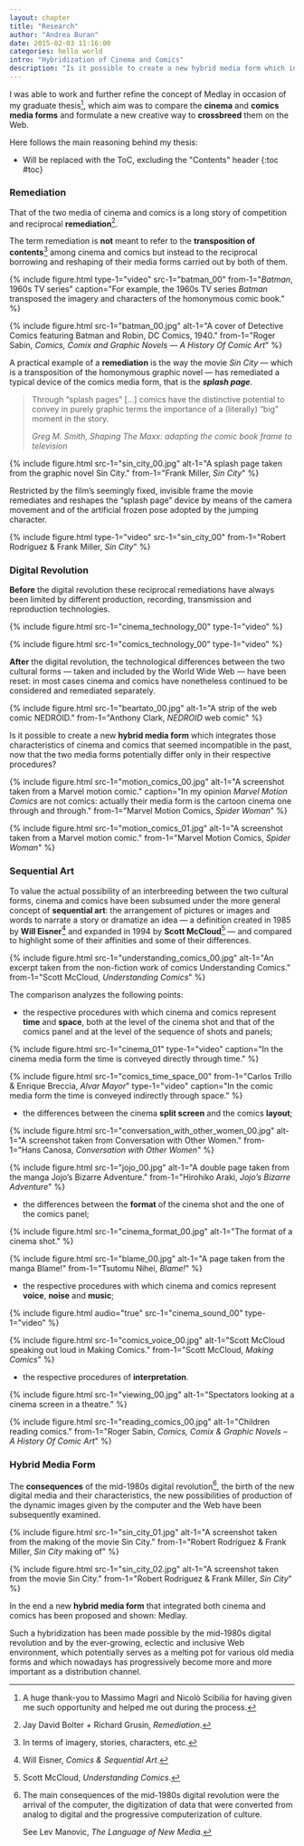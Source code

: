 ```yaml
---
layout: chapter
title: "Research"
author: "Andrea Buran"
date: 2015-02-03 11:16:00
categories: hello world
intro: "Hybridization of Cinema and Comics"
description: "Is it possible to create a new hybrid media form which integrates those characteristics of cinema and comics that seemed incompatible in the past, now that the two media forms potentially differ only in their respective procedures?"
---
```


I was able to work and further refine the concept of Medlay in occasion of my graduate thesis[^thanks], which aim was to compare the **cinema** and **comics media forms** and formulate a new creative way to **crossbreed** them on the Web.

Here follows the main reasoning behind my thesis:

+ Will be replaced with the ToC, excluding the "Contents" header
{:toc #toc}

### Remediation

That of the two media of cinema and comics is a long story of competition and reciprocal **remediation**[^remediation].

The term remediation is **not** meant to refer to the **transposition of contents**[^transposition] among cinema and comics but instead to the reciprocal borrowing and reshaping of their media forms carried out by both of them.

{% include figure.html type-1="video" src-1="batman_00" from-1="*Batman*, 1960s TV series" caption="For example, the 1960s TV series *Batman* transposed the imagery and characters of the homonymous comic book." %}

{% include figure.html src-1="batman_00.jpg" alt-1="A cover of Detective Comics featuring Batman and Robin, DC Comics, 1940." from-1="Roger Sabin, *Comics, Comix and Graphic Novels — A History Of Comic Art*" %}

A practical example of a **remediation** is the way the movie *Sin City* — which is a transposition of the homonymous graphic novel — has remediated a typical device of the comics media form, that is the ***splash page***.

> Through “splash pages” […] comics have the distinctive potential to convey in purely graphic terms the importance of a (literally) “big” moment in the story.
>
> <cite class="source">Greg M. Smith, *Shaping The Maxx: adapting the comic book frame to television*</cite>

{% include figure.html src-1="sin_city_00.jpg" alt-1="A splash page taken from the graphic novel Sin City." from-1="Frank Miller, *Sin City*" %}

Restricted by the <quote>film’s seemingly fixed, invisible frame</quote> the movie remediates and reshapes the “splash page” device by means of the camera movement and of the artificial frozen pose adopted by the jumping character.

{% include figure.html type-1="video" src-1="sin_city_00" from-1="Robert Rodríguez & Frank Miller, *Sin City*" %}

### Digital Revolution

**Before** the digital revolution these reciprocal remediations have always been limited by different production, recording, transmission and reproduction technologies.

{% include figure.html src-1="cinema_technology_00" type-1="video" %}

{% include figure.html src-1="comics_technology_00" type-1="video" %}

**After** the digital revolution, the technological differences between the two cultural forms — taken and included by the World Wide Web — have been reset: in most cases cinema and comics have nonetheless continued to be considered and remediated separately.

{% include figure.html src-1="beartato_00.jpg" alt-1="A strip of the web comic NEDROID." from-1="Anthony Clark, *NEDROID* web comic" %}

Is it possible to create a new **hybrid media form** which integrates those characteristics of cinema and comics that seemed incompatible in the past, now that the two media forms potentially differ only in their respective procedures?

{% include figure.html src-1="motion_comics_00.jpg" alt-1="A screenshot taken from a Marvel motion comic." caption="In my opinion *Marvel Motion Comics* are not comics: actually their media form is the cartoon cinema one through and through." from-1="Marvel Motion Comics, *Spider Woman*" %}

{% include figure.html src-1="motion_comics_01.jpg" alt-1="A screenshot taken from a Marvel motion comic." from-1="Marvel Motion Comics, *Spider Woman*" %}

### Sequential Art

To value the actual possibility of an interbreeding between the two cultural forms, cinema and comics have been subsumed under the more general concept of **sequential art**: <quote>the arrangement of pictures or images and words to narrate a story or dramatize an idea</quote> — a definition created in 1985 by **Will Eisner**[^source-1] and expanded in 1994 by **Scott McCloud**[^source-2] — and compared to highlight some of their affinities and some of their differences.

{% include figure.html src-1="understanding_comics_00.jpg" alt-1="An excerpt taken from the non-fiction work of comics Understanding Comics." from-1="Scott McCloud, *Understanding Comics*" %}

The comparison analyzes the following points:

+ the respective procedures with which cinema and comics represent **time** and **space**, both at the level of the cinema shot and that of the comics panel and at the level of the sequence of shots and panels;

{% include figure.html src-1="cinema_01" type-1="video" caption="In the cinema media form the time is conveyed directly through time." %}

{% include figure.html src-1="comics_time_space_00" from-1="Carlos Trillo & Enrique Breccia, *Alvar Mayor*" type-1="video" caption="In the comic media form the time is conveyed indirectly through space." %}

+ the differences between the cinema **split screen** and the comics **layout**;

{% include figure.html src-1="conversation_with_other_women_00.jpg" alt-1="A screenshot taken from Conversation with Other Women." from-1="Hans Canosa, *Conversation with Other Women*" %}

{% include figure.html src-1="jojo_00.jpg" alt-1="A double page taken from the manga Jojo’s Bizarre Adventure." from-1="Hirohiko Araki, *Jojo’s Bizarre Adventure*" %}

+ the differences between the **format** of the cinema shot and the one of the comics panel;

{% include figure.html src-1="cinema_format_00.jpg" alt-1="The format of a cinema shot." %}

{% include figure.html src-1="blame_00.jpg" alt-1="A page taken from the manga Blame!" from-1="Tsutomu Nihei, *Blame!*" %}

+ the respective procedures with which cinema and comics represent **voice**, **noise** and **music**;

{% include figure.html audio="true" src-1="cinema_sound_00" type-1="video" %}

{% include figure.html src-1="comics_voice_00.jpg" alt-1="Scott McCloud speaking out loud in Making Comics." from-1="Scott McCloud, *Making Comics*" %}

+ the respective procedures of **interpretation**.

{% include figure.html src-1="viewing_00.jpg" alt-1="Spectators looking at a cinema screen in a theatre." %}

{% include figure.html src-1="reading_comics_00.jpg" alt-1="Children reading comics." from-1="Roger Sabin, *Comics, Comix & Graphic Novels – A History Of Comic Art*" %}

### Hybrid Media Form

The **consequences** of the mid-1980s digital revolution[^digital-revolution], the birth of the new digital media and their characteristics, the new possibilities of production of the dynamic images given by the computer and the Web have been subsequently examined.

{% include figure.html src-1="sin_city_01.jpg" alt-1="A screenshot taken from the making of the movie Sin City." from-1="Robert Rodríguez & Frank Miller, *Sin City* making of" %}

{% include figure.html src-1="sin_city_02.jpg" alt-1="A screenshot taken from the movie Sin City." from-1="Robert Rodríguez & Frank Miller, *Sin City*" %}

In the end a new **hybrid media form** that integrated both cinema and comics has been proposed and shown: Medlay.

Such a hybridization has been made possible by the mid-1980s digital revolution and by the ever-growing, eclectic and inclusive Web environment, which potentially serves as a melting pot for various old media forms and which nowadays has progressively become more and more important as a distribution channel.




[^thanks]: A huge thank-you to Massimo Magrì and Nicolò Scibilia for having given me such opportunity and helped me out during the process.

[^remediation]: Jay David Bolter + Richard Grusin, *Remediation*.

[^transposition]: In terms of imagery, stories, characters, etc.

[^source-1]: Will Eisner, *Comics & Sequential Art*.

[^source-2]: Scott McCloud, *Understanding Comics*.

[^digital-revolution]: The main consequences of the mid-1980s digital revolution were the arrival of the computer, the digitization of data that were converted from analog to digital and the progressive computerization of culture. 

    See Lev Manovic, *The Language of New Media*.